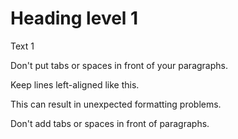 # Heading level 1

Text 1

Don't put tabs or spaces in front of your paragraphs.

Keep lines left-aligned like this.

 This can result in unexpected formatting problems.

  Don't add tabs or spaces in front of paragraphs.